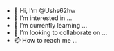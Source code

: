 - 👋 Hi, I’m @Ushs62hw
- 👀 I’m interested in ...
- 🌱 I’m currently learning ...
- 💞️ I’m looking to collaborate on ...
- 📫 How to reach me ...

<!---
Ushs62hw/Ushs62hw is a ✨ special ✨ repository because its `README.md` (this file) appears on your GitHub profile.
You can click the Preview link to take a look at your changes.
--->
